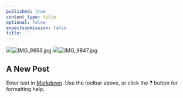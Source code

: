 ```yaml
---
published: true
content_type: title
optional: false
expectsubmission: false
title: ''
---
```

![](https://rocket.connectedacademy.io/course/content/media/IMG_9853.jpg)![IMG_9853.jpg](https://rocket.connectedacademy.io/course/content/media/IMG_9853.jpg)
![](https://rocket.connectedacademy.io/course/content/media/IMG_9847.jpg)![IMG_9847.jpg](https://rocket.connectedacademy.io/course/content/media/IMG_9847.jpg)
## A New Post

Enter text in [Markdown](http://daringfireball.net/projects/markdown/). Use the toolbar above, or click the **?** button for formatting help.
